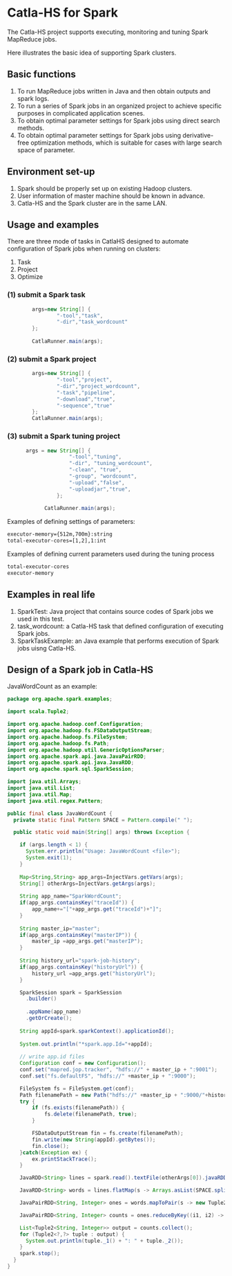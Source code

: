 # Catla-HS for Spark

The Catla-HS project supports executing, monitoring and tuning Spark MapReduce jobs. 

Here illustrates the basic idea of supporting Spark clusters. 

## Basic functions
1. To run MapReduce jobs written in Java and then obtain outputs and spark logs. 
2. To run a series of Spark jobs in an organized project to achieve specific purposes in complicated application scenes. 
3. To obtain optimal parameter settings for Spark jobs using direct search methods.
4. To obtain optimal parameter settings for Spark jobs using derivative-free optimization methods, which is suitable for cases with large search space of parameter. 

## Environment set-up
1. Spark should be properly set up on existing Hadoop clusters. 
2. User information of master machine should be known in advance. 
3. Catla-HS and the Spark cluster are in the same LAN.

## Usage and examples
There are three mode of tasks in CatlaHS designed to automate configuration of Spark jobs when running on clusters:
1) Task
2) Project
3) Optimize

### (1) submit a Spark task
```java
        args=new String[] {
				"-tool","task",
				"-dir","task_wordcount"
		};
		
		CatlaRunner.main(args);
```

### (2) submit a Spark project
```java
        args=new String[] {
				"-tool","project",
				"-dir","project_wordcount",
				"-task","pipeline",
				"-download","true",
				"-sequence","true"
		};
		CatlaRunner.main(args);	
```
### (3) submit a Spark tuning project
```java
	  args = new String[] { 
					"-tool","tuning",
					"-dir", "tuning_wordcount",
					"-clean", "true", 
					"-group", "wordcount", 
					"-upload","false",
					"-uploadjar","true",
				};
			
			CatlaRunner.main(args);
```
Examples of defining settings of parameters:
```bat
executor-memory={512m,700m}:string
total-executor-cores=[1,2],1:int
```
Examples of defining current parameters used during the tuning process
```bat
total-executor-cores
executor-memory
```

## Examples in real life
1. SparkTest: Java project that contains source codes of Spark jobs we used in this test. 
2. task_wordcount: a Catla-HS task that defined configuration of executing Spark jobs. 
3. SparkTaskExample: an Java example that performs execution of Spark jobs uisng Catla-HS. 

## Design of a Spark job in Catla-HS
JavaWordCount as an example:
```java
package org.apache.spark.examples;

import scala.Tuple2;

import org.apache.hadoop.conf.Configuration;
import org.apache.hadoop.fs.FSDataOutputStream;
import org.apache.hadoop.fs.FileSystem;
import org.apache.hadoop.fs.Path;
import org.apache.hadoop.util.GenericOptionsParser;
import org.apache.spark.api.java.JavaPairRDD;
import org.apache.spark.api.java.JavaRDD;
import org.apache.spark.sql.SparkSession;

import java.util.Arrays;
import java.util.List;
import java.util.Map;
import java.util.regex.Pattern;

public final class JavaWordCount {
  private static final Pattern SPACE = Pattern.compile(" ");

  public static void main(String[] args) throws Exception {

    if (args.length < 1) {
      System.err.println("Usage: JavaWordCount <file>");
      System.exit(1);
    }
    
	Map<String,String> app_args=InjectVars.getVars(args);
	String[] otherArgs=InjectVars.getArgs(args);
	
	String app_name="SparkWordCount";
	if(app_args.containsKey("traceId")) {
		app_name+="["+app_args.get("traceId")+"]";
	}
	
	String master_ip="master";
	if(app_args.containsKey("masterIP")) {
		master_ip =app_args.get("masterIP");
	}
	
	String history_url="spark-job-history";
	if(app_args.containsKey("historyUrl")) {
		history_url =app_args.get("historyUrl");
	}

    SparkSession spark = SparkSession
      .builder()
      
      .appName(app_name)
      .getOrCreate();
    
    String appId=spark.sparkContext().applicationId();
    
    System.out.println("*spark.app.Id="+appId);
    
    // write app.id files
    Configuration conf = new Configuration();
    conf.set("mapred.jop.tracker", "hdfs://" + master_ip + ":9001");
	conf.set("fs.defaultFS", "hdfs://" +master_ip + ":9000");

	FileSystem fs = FileSystem.get(conf);
	Path filenamePath = new Path("hdfs://" +master_ip + ":9000/"+history_url+"/spark-id-"+app_args.get("traceId"));  
	try {
	    if (fs.exists(filenamePath)) {
	        fs.delete(filenamePath, true);
	    }

	    FSDataOutputStream fin = fs.create(filenamePath);
	    fin.write(new String(appId).getBytes());
	    fin.close();
	}catch(Exception ex) {
		ex.printStackTrace();
	}

    JavaRDD<String> lines = spark.read().textFile(otherArgs[0]).javaRDD();

    JavaRDD<String> words = lines.flatMap(s -> Arrays.asList(SPACE.split(s)).iterator());

    JavaPairRDD<String, Integer> ones = words.mapToPair(s -> new Tuple2<>(s, 1));

    JavaPairRDD<String, Integer> counts = ones.reduceByKey((i1, i2) -> i1 + i2);

    List<Tuple2<String, Integer>> output = counts.collect();
    for (Tuple2<?,?> tuple : output) {
      System.out.println(tuple._1() + ": " + tuple._2());
    }
    spark.stop();
  }
}


```

